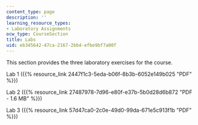 ```yaml
---
content_type: page
description: ''
learning_resource_types:
- Laboratory Assignments
ocw_type: CourseSection
title: Labs
uid: eb345642-47ca-2167-2bb4-efbe9bf7a00f
---
```


This section provides the three laboratory exercises for the course.

Lab 1 ({{% resource_link 2447f1c3-5eda-b06f-8b3b-6052e149b025 "PDF" %}})

Lab 2 ({{% resource_link 27487978-7d96-e80f-e37b-5b0d28d6b872 "PDF - 1.6 MB" %}})

Lab 3 ({{% resource_link 57d47ca0-2c0e-49d0-99da-671e5c913f1b "PDF" %}})
